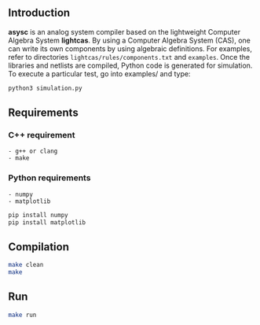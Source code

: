 
## Introduction ##

**asysc** is an analog system compiler based on the lightweight Computer Algebra System **lightcas**.
By using a Computer Algebra System (CAS), one can write its own components by using algebraic definitions. 
For examples, refer to directories `lightcas/rules/components.txt` and `examples`.
Once the libraries and netlists are compiled, Python code is generated for simulation.
To execute a particular test, go into examples/ and type:

```bash
python3 simulation.py
```

## Requirements

### C++ requirement
    - g++ or clang
    - make
  
### Python requirements
    - numpy
    - matplotlib
  
```bash
pip install numpy
pip install matplotlib
```

## Compilation

```bash
make clean
make
```

## Run

```bash
make run
```